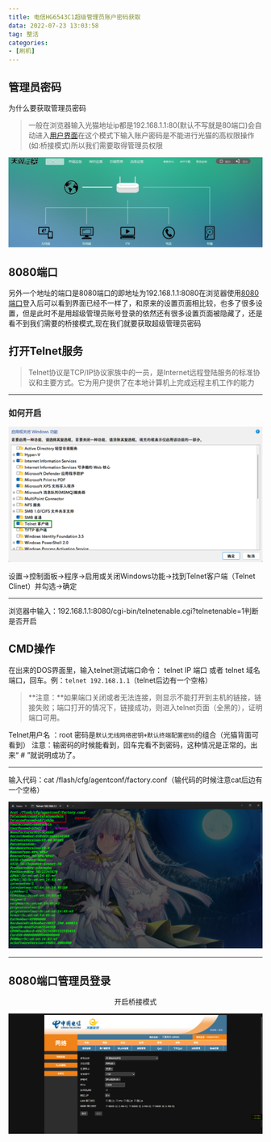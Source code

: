 ```yaml
---
title: 电信HG6543C1超级管理员账户密码获取
data: 2022-07-23 13:03:58
tag: 整活
categories:
- [刷机]
---
```


## 管理员密码

为什么要获取管理员密码

> 一般在浏览器输入光猫地址ip都是192.168.1.1:80(默认不写就是80端口)会自动进入[用户界面](http://192.168.1.1/cgi-bin/luci)在这个模式下输入账户密码是不能进行光猫的高权限操作(如:桥接模式)所以我们需要取得管理员权限

![direct](/images/cat-80.png)

## 8080端口

另外一个地址的端口是8080端口的即地址为192.168.1.1:8080在浏览器使用[8080端口](http://192.168.1.1:8080)登入后可以看到界面已经不一样了，和原来的设置页面相比较，也多了很多设置，但是此时不是用超级管理员账号登录的依然还有很多设置页面被隐藏了，还是看不到我们需要的桥接模式,现在我们就要获取超级管理员密码

## 打开Telnet服务

> Telnet协议是TCP/IP协议家族中的一员，是Internet远程登陆服务的标准协议和主要方式。它为用户提供了在本地计算机上完成远程主机工作的能力

---

### 如何开启

![](/images/Tenlnet.png)

设置→控制面板→程序→启用或关闭Windows功能→找到Telnet客户端（Telnet Clinet）并勾选→确定

---

浏览器中输入：192.168.1.1:8080/cgi-bin/telnetenable.cgi?telnetenable=1判断是否开启

## CMD操作

在出来的DOS界面里，输入telnet测试端口命令： telnet IP 端口 或者 telnet 域名 端口，回车。例：`telnet 192.168.1.1`（telnet后边有一个空格）

> **注意：**如果端口关闭或者无法连接，则显示不能打开到主机的链接，链接失败；端口打开的情况下，链接成功，则进入telnet页面（全黑的），证明端口可用。

Telnet用户名 ：root
密码是`默认无线网络密钥+默认终端配置密码`的组合（光猫背面可看到）
注意：输密码的时候能看到，回车完看不到密码，这种情况是正常的。出来“ # ”就说明成功了。

---

输入代码：cat /flash/cfg/agentconf/factory.conf（输代码的时候注意cat后边有一个空格）

![](/images/cat-passwd.png)

---

## 8080端口管理员登录

<center>开启桥接模式</center>

![cat](/images/cat-qiaojie.png)